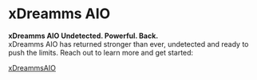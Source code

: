 # xDreamms AIO

**xDreamms AIO Undetected. Powerful. Back.**  
xDreamms AIO has returned stronger than ever, undetected and ready to push the limits. Reach out to learn more and get started:

[xDreammsAIO](https://app.xdreamms.com)


